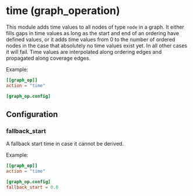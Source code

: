 # time (graph_operation)

This module adds time values to all nodes of type `node` in a graph. It either fills gaps in time values as long
as the start and end of an ordering have defined values, or it adds time values from 0 to the number of ordered
nodes in the case that absolutely no time values exist yet. In all other cases it will fail. Time values are
interpolated along ordering edges and propagated along coverage edges.

Example:
```toml
[[graph_op]]
action = "time"

[graph_op.config]
```

## Configuration

###  fallback_start

A fallback start time in case it cannot be derived.

Example:
```toml
[[graph_op]]
action = "time"

[graph_op.config]
fallback_start = 0.0
```

